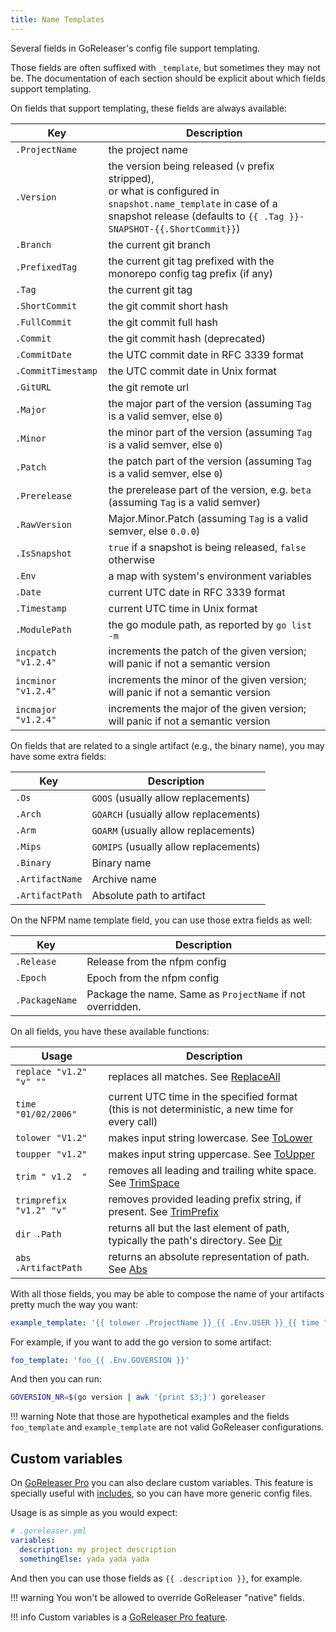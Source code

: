 ```yaml
---
title: Name Templates
---
```


Several fields in GoReleaser's config file support templating.

Those fields are often suffixed with `_template`, but sometimes they may not
be. The documentation of each section should be explicit about which fields
support templating.

On fields that support templating, these fields are always available:

| Key                 | Description                                                                                                                  |
|---------------------|------------------------------------------------------------------------------------------------------------------------------|
| `.ProjectName`      | the project name                                                                                                             |
| `.Version`          | the version being released (`v` prefix stripped),<br>or what is configured in `snapshot.name_template` in case of a snapshot release (defaults to `{{ .Tag }}-SNAPSHOT-{{.ShortCommit}}`) |
| `.Branch`           | the current git branch                                                                                                       |
| `.PrefixedTag`      | the current git tag prefixed with the monorepo config tag prefix (if any)                                                    |
| `.Tag`              | the current git tag                                                                                                          |
| `.ShortCommit`      | the git commit short hash                                                                                                    |
| `.FullCommit`       | the git commit full hash                                                                                                     |
| `.Commit`           | the git commit hash (deprecated)                                                                                             |
| `.CommitDate`       | the UTC commit date in RFC 3339 format                                                                                       |
| `.CommitTimestamp`  | the UTC commit date in Unix format                                                                                           |
| `.GitURL`           | the git remote url                                                                                                           |
| `.Major`            | the major part of the version (assuming `Tag` is a valid semver, else `0`)                                                   |
| `.Minor`            | the minor part of the version (assuming `Tag` is a valid semver, else `0`)                                                   |
| `.Patch`            | the patch part of the version (assuming `Tag` is a valid semver, else `0`)                                                   |
| `.Prerelease`       | the prerelease part of the version, e.g. `beta` (assuming `Tag` is a valid semver)                                           |
| `.RawVersion`       | Major.Minor.Patch (assuming `Tag` is a valid semver, else `0.0.0`)                                                           |
| `.IsSnapshot`       | `true` if a snapshot is being released, `false` otherwise                                                                    |
| `.Env`              | a map with system's environment variables                                                                                    |
| `.Date`             | current UTC date in RFC 3339 format                                                                                          |
| `.Timestamp`        | current UTC time in Unix format                                                                                              |
| `.ModulePath`       | the go module path, as reported by `go list -m`                                                                              |
| `incpatch "v1.2.4"` | increments the patch of the given version; will panic if not a semantic version                                              |
| `incminor "v1.2.4"` | increments the minor of the given version; will panic if not a semantic version                                              |
| `incmajor "v1.2.4"` | increments the major of the given version; will panic if not a semantic version                                              |

On fields that are related to a single artifact (e.g., the binary name), you
may have some extra fields:

| Key             | Description                           |
|-----------------|---------------------------------------|
| `.Os`           | `GOOS` (usually allow replacements)   |
| `.Arch`         | `GOARCH` (usually allow replacements) |
| `.Arm`          | `GOARM` (usually allow replacements)  |
| `.Mips`         | `GOMIPS` (usually allow replacements) |
| `.Binary`       | Binary name                           |
| `.ArtifactName` | Archive name                          |
| `.ArtifactPath` | Absolute path to artifact             |

On the NFPM name template field, you can use those extra fields as well:

| Key            | Description                                                |
|----------------|------------------------------------------------------------|
| `.Release`     | Release from the nfpm config                               |
| `.Epoch`       | Epoch from the nfpm config                                 |
| `.PackageName` | Package the name. Same as `ProjectName` if not overridden. |

On all fields, you have these available functions:

| Usage                   | Description                                                                                                                    |
|-------------------------|--------------------------------------------------------------------------------------------------------------------------------|
| `replace "v1.2" "v" ""` | replaces all matches. See [ReplaceAll](https://golang.org/pkg/strings/#ReplaceAll)                                             |
| `time "01/02/2006"`     | current UTC time in the specified format (this is not deterministic, a new time for every call)                                |
| `tolower "V1.2"`        | makes input string lowercase. See [ToLower](https://golang.org/pkg/strings/#ToLower)                                           |
| `toupper "v1.2"`        | makes input string uppercase. See [ToUpper](https://golang.org/pkg/strings/#ToUpper)                                           |
| `trim " v1.2  "`        | removes all leading and trailing white space. See [TrimSpace](https://golang.org/pkg/strings/#TrimSpace)                       |
| `trimprefix "v1.2" "v"` | removes provided leading prefix string, if present. See [TrimPrefix](https://golang.org/pkg/strings/#TrimPrefix)               |
| `dir .Path`             | returns all but the last element of path, typically the path's directory. See [Dir](https://golang.org/pkg/path/filepath/#Dir) |
| `abs .ArtifactPath`     | returns an absolute representation of path. See [Abs](https://golang.org/pkg/path/filepath/#Abs)                               |

With all those fields, you may be able to compose the name of your artifacts
pretty much the way you want:

```yaml
example_template: '{{ tolower .ProjectName }}_{{ .Env.USER }}_{{ time "2006" }}'
```

For example, if you want to add the go version to some artifact:

```yaml
foo_template: 'foo_{{ .Env.GOVERSION }}'
```

And then you can run:

```sh
GOVERSION_NR=$(go version | awk '{print $3;}') goreleaser
```

!!! warning
    Note that those are hypothetical examples and the fields `foo_template` and
    `example_template` are not valid GoReleaser configurations.

## Custom variables

On [GoReleaser Pro](/pro/) you can also declare custom variables.
This feature is specially useful with [includes](/customization/includes/), so you can have more generic config files.

Usage is as simple as you would expect:

```yaml
# .goreleaser.yml
variables:
  description: my project description
  somethingElse: yada yada yada
```

And then you can use those fields as `{{ .description }}`, for example.

!!! warning
    You won't be allowed to override GoReleaser "native" fields.

!!! info
    Custom variables is a [GoReleaser Pro feature](/pro/).

